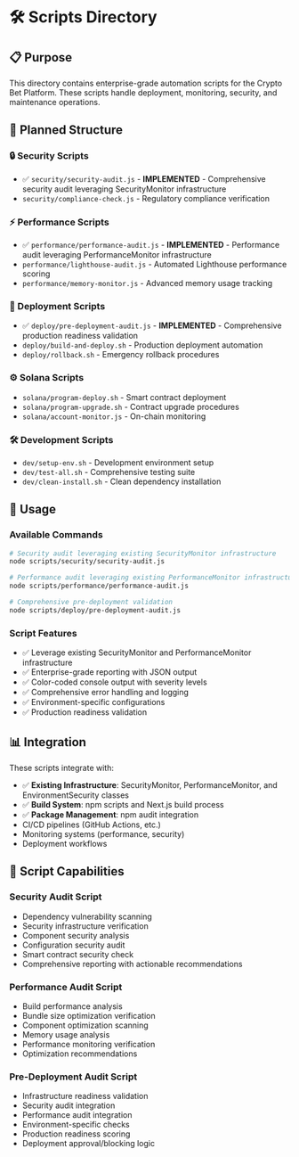 # 🛠️ Scripts Directory

## 📋 **Purpose**

This directory contains enterprise-grade automation scripts for the Crypto Bet Platform. These scripts handle deployment, monitoring, security, and maintenance operations.

## 📁 **Planned Structure**

### **🔒 Security Scripts**
- ✅ `security/security-audit.js` - **IMPLEMENTED** - Comprehensive security audit leveraging SecurityMonitor infrastructure
- `security/compliance-check.js` - Regulatory compliance verification

### **⚡ Performance Scripts**
- ✅ `performance/performance-audit.js` - **IMPLEMENTED** - Performance audit leveraging PerformanceMonitor infrastructure
- `performance/lighthouse-audit.js` - Automated Lighthouse performance scoring
- `performance/memory-monitor.js` - Advanced memory usage tracking

### **🚀 Deployment Scripts**
- ✅ `deploy/pre-deployment-audit.js` - **IMPLEMENTED** - Comprehensive production readiness validation
- `deploy/build-and-deploy.sh` - Production deployment automation
- `deploy/rollback.sh` - Emergency rollback procedures

### **⚙️ Solana Scripts**
- `solana/program-deploy.sh` - Smart contract deployment
- `solana/program-upgrade.sh` - Contract upgrade procedures
- `solana/account-monitor.js` - On-chain monitoring

### **🛠️ Development Scripts**
- `dev/setup-env.sh` - Development environment setup
- `dev/test-all.sh` - Comprehensive testing suite
- `dev/clean-install.sh` - Clean dependency installation

## 🎯 **Usage**

### **Available Commands**
```bash
# Security audit leveraging existing SecurityMonitor infrastructure
node scripts/security/security-audit.js

# Performance audit leveraging existing PerformanceMonitor infrastructure  
node scripts/performance/performance-audit.js

# Comprehensive pre-deployment validation
node scripts/deploy/pre-deployment-audit.js
```

### **Script Features**
- ✅ Leverage existing SecurityMonitor and PerformanceMonitor infrastructure
- ✅ Enterprise-grade reporting with JSON output
- ✅ Color-coded console output with severity levels
- ✅ Comprehensive error handling and logging
- ✅ Environment-specific configurations
- ✅ Production readiness validation

## 📊 **Integration**

These scripts integrate with:
- ✅ **Existing Infrastructure**: SecurityMonitor, PerformanceMonitor, and EnvironmentSecurity classes
- ✅ **Build System**: npm scripts and Next.js build process
- ✅ **Package Management**: npm audit integration
- CI/CD pipelines (GitHub Actions, etc.)
- Monitoring systems (performance, security)
- Deployment workflows

## 🔧 **Script Capabilities**

### **Security Audit Script**
- Dependency vulnerability scanning
- Security infrastructure verification  
- Component security analysis
- Configuration security audit
- Smart contract security check
- Comprehensive reporting with actionable recommendations

### **Performance Audit Script**
- Build performance analysis
- Bundle size optimization verification
- Component optimization scanning
- Memory usage analysis
- Performance monitoring verification
- Optimization recommendations

### **Pre-Deployment Audit Script**
- Infrastructure readiness validation
- Security audit integration
- Performance audit integration
- Environment-specific checks
- Production readiness scoring
- Deployment approval/blocking logic

